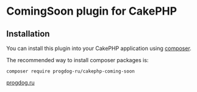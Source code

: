 # ComingSoon plugin for CakePHP

## Installation

You can install this plugin into your CakePHP application using [composer](https://getcomposer.org).

The recommended way to install composer packages is:

```
composer require progdog-ru/cakephp-coming-soon
```

[progdog.ru](https://progdog.ru)